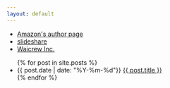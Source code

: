 ```yaml
---
layout: default
---
```


<div style="float:right">
<script language="javascript" type="text/javascript" src="http://b.hatena.ne.jp/js/widget.js" charset="utf-8"></script>
<script language="javascript" type="text/javascript">
Hatena.BookmarkWidget.url   = "kdmsnr.com";
Hatena.BookmarkWidget.title = "エントリー";
Hatena.BookmarkWidget.sort  = "count";
Hatena.BookmarkWidget.width = 0;
Hatena.BookmarkWidget.num   = 5;
Hatena.BookmarkWidget.theme = "default";
Hatena.BookmarkWidget.load();
</script>
</div>

* [Amazon's author page](http://www.amazon.co.jp/-/e/B00429JIAI)
* [slideshare](http://www.slideshare.net/kdmsnr)
* [Waicrew Inc.](http://www.waicrew.com)

<ul>
  {% for post in site.posts %}
    <li>
      <span class="post-meta">{{ post.date | date: "%Y-%m-%d"}}</span>
      <a href="{{ post.url | replace: 'index.html', ''}}">{{ post.title }}</a>
    </li>
  {% endfor %}
</ul>
